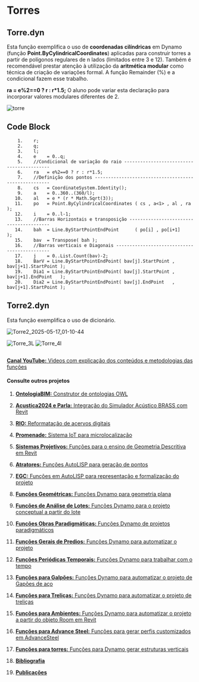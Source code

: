 # Torres

## Torre.dyn
Esta função exemplifica o uso de **coordenadas cilíndricas** em Dynamo (função **Point.ByCylindricalCoordinates**) aplicadas para construir torres a partir de polígonos regulares de n lados (limitados entre 3 e 12).
Também é recomendável prestar atenção à utilização da **aritmética modular** como técnica de criação de variações formal. 
A função Remainder (%) e a condicional fazem esse trabalho.  

**ra = e%2==0 ? r : r*1.5;**    O aluno pode variar esta declaração para incorporar valores modulares diferentes de 2. 

![torre](https://github.com/JLMenegotto/AulasBIM/assets/9437020/b451badd-5201-4e8e-b187-5553ffa24cd7)

## Code Block
        1.    r;
        2.    q;
        3.    l;
        4.    e    = 0..q;
        5.    //Condicional de variação do raio ------------------------------------------
        6.    ra   = e%2==0 ? r : r*1.5;
        7.    //Definição dos pontos -----------------------------------------------------
        8.    cs   = CoordinateSystem.Identity();
        9.    a    = 0..360..(360/l);
       10.    al   = e * (r * Math.Sqrt(3));
       11.    po   = Point.ByCylindricalCoordinates ( cs , a<1> , al , ra );
       12.    i    = 0..l-1;
       13.    //Barras Horizontais e transposição ----------------------------------------  
       14.    bah  = Line.ByStartPointEndPoint      ( po[i] , po[i+1]    );
       15.    bav  = Transpose( bah );
       16.    //Barras verticais e Diagonais ---------------------------------------------
       17.    j    = 0..List.Count(bav)-2;
       18.    BarV = Line.ByStartPointEndPoint( bav[j].StartPoint , bav[j+1].StartPoint );
       19.    Dia1 = Line.ByStartPointEndPoint( bav[j].StartPoint , bav[j+1].EndPoint   );
       20.    Dia2 = Line.ByStartPointEndPoint( bav[j].EndPoint   , bav[j+1].StartPoint );
       
## Torre2.dyn
Esta função exemplifica o uso de dicionário. 

![Torre2_2025-05-17_01-10-44](https://github.com/user-attachments/assets/18c39ed9-dc71-4cf2-8630-22032c070a92)

![Torre_3L](https://github.com/user-attachments/assets/376bd211-b08f-481a-8b79-eb7a98535e84)       ![Torre_4l](https://github.com/user-attachments/assets/90438eda-de03-4153-907d-5ff6dc2a4a08)


## 
[**Canal YouTube:** Videos com explicação dos conteúdos e metodologias das funções](https://www.youtube.com/channel/UCCN58u2BP38F09aswlJrILA)
#### **Consulte outros projetos**
  
   1. [**OntologiaBIM:** Construtor de ontologias OWL](https://github.com/JLMenegotto/OntologiaBIM)
   2. [**Acustica2024 e Parla:** Integração do Simulador Acústico BRASS com Revit](https://github.com/JLMenegotto/Acustica_2024)
   3. [**RIO:** Reformatação de acervos digitais](https://github.com/JLMenegotto/Rio)
   4. [**Promenade:** Sistema IoT para microlocalização](https://github.com/JLMenegotto/Promenade)
   5. [**Sistemas Projetivos:** Funções para o ensino de Geometria Descritiva em Revit](https://github.com/JLMenegotto/SistemasProjetivos)
   6. [**Atratores:** Funções AutoLISP para geração de pontos](https://github.com/JLMenegotto/Atratores)
   7. [**EGC:** Funções em AutoLISP para representação e formalização do projeto](https://github.com/JLMenegotto/EGC)
   8. [**Funções Geométricas:** Funções Dynamo para geometria plana](https://github.com/JLMenegotto/AulasBIM/tree/master/Dynamo/Geometricas)
   9. [**Funções de Análise de Lotes:** Funções Dynamo para o projeto conceptual a partir do lote](https://github.com/JLMenegotto/AulasBIM/tree/master/Dynamo/Lotes)
  10. [**Funções Obras Paradigmáticas:** Funções Dynamo de projetos paradigmáticos]( https://github.com/JLMenegotto/AulasBIM/tree/master/Dynamo/Obras)
  11. [**Funções Gerais de Predios:** Funções Dynamo para automatizar o projeto](https://github.com/JLMenegotto/AulasBIM/tree/master/Dynamo/Predio)
  12. [**Funções Periódicas Temporais:** Funções Dynamo para trabalhar com o tempo](https://github.com/JLMenegotto/AulasBIM/tree/master/Dynamo/Relógio)
  13. [**Funções para Galpões:** Funções Dynamo para automatizar o projeto de Gapões de aço](https://github.com/JLMenegotto/AulasBIM/tree/master/Dynamo/Galpão)
  14. [**Funções para Treliças:** Funções Dynamo para automatizar o projeto de treliças](https://github.com/JLMenegotto/AulasBIM/tree/master/Dynamo/Treliças)
  15. [**Funções para Ambientes:** Funções Dynamo para automatizar o projeto a partir do objeto Room em Revit](https://github.com/JLMenegotto/AulasBIM/tree/master/Dynamo/Rooms)
  16. [**Funções para Advance Steel:** Funções para gerar perfis customizados em AdvanceSteel](https://github.com/JLMenegotto/AulasBIM/tree/master/AdvanceSteel)
  17. [**Funções para torres:** Funções para Dynamo gerar estruturas verticais](https://github.com/JLMenegotto/AulasBIM/tree/master/Dynamo/Torres)
      
  18. [**Bibliografia**](https://jlmenegotto.wixsite.com/jlmenegotto-bim/pesquisa)
  19. [**Publicações**](https://jlmenegotto.wixsite.com/jlmenegotto-bim/jlm-public)

